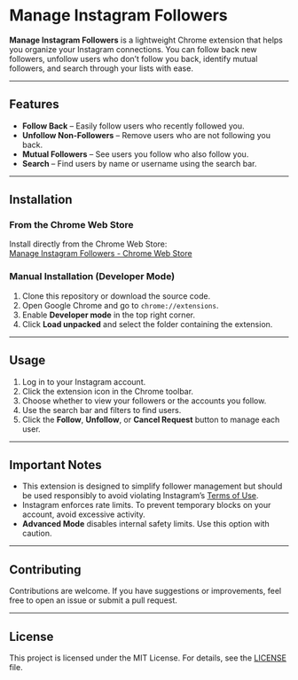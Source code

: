 # Manage Instagram Followers

**Manage Instagram Followers** is a lightweight Chrome extension that helps you organize your Instagram connections. You can follow back new followers, unfollow users who don’t follow you back, identify mutual followers, and search through your lists with ease.

---

## Features

- **Follow Back** – Easily follow users who recently followed you.
- **Unfollow Non-Followers** – Remove users who are not following you back.
- **Mutual Followers** – See users you follow who also follow you.
- **Search** – Find users by name or username using the search bar.

---

## Installation

### From the Chrome Web Store

Install directly from the Chrome Web Store:  
[Manage Instagram Followers - Chrome Web Store](https://chromewebstore.google.com/detail/manage-instagram-followers/laoengmeoeboelooafhjhbfphdfoiegg)

### Manual Installation (Developer Mode)

1. Clone this repository or download the source code.
2. Open Google Chrome and go to `chrome://extensions`.
3. Enable **Developer mode** in the top right corner.
4. Click **Load unpacked** and select the folder containing the extension.

---

## Usage

1. Log in to your Instagram account.
2. Click the extension icon in the Chrome toolbar.
3. Choose whether to view your followers or the accounts you follow.
4. Use the search bar and filters to find users.
5. Click the **Follow**, **Unfollow**, or **Cancel Request** button to manage each user.

---

## Important Notes

- This extension is designed to simplify follower management but should be used responsibly to avoid violating Instagram’s [Terms of Use](https://help.instagram.com/581066165581870).
- Instagram enforces rate limits. To prevent temporary blocks on your account, avoid excessive activity.
- **Advanced Mode** disables internal safety limits. Use this option with caution.

---

## Contributing

Contributions are welcome. If you have suggestions or improvements, feel free to open an issue or submit a pull request.

---

## License

This project is licensed under the MIT License. For details, see the [LICENSE](https://opensource.org/licenses/MIT) file.
